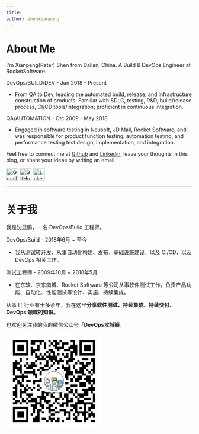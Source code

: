 ```yaml
---
title: 
author: shenxianpeng
---
```


# About Me

I'm Xianpeng(Peter) Shen from Dalian, China. A Build & DevOps Engineer at RocketSoftware.

DevOps/BUILD/DEV - Jun 2018 - Present

* From QA to Dev, leading the automated build, release, and infrastructure construction of products. Familiar with SDLC, testing, R&D, build/release process, CI/CD tools/integration; proficient in continuous integration.

QA/AUTOMATION - Otc 2009 - May 2018

* Engaged in software testing in Neusoft, JD Mall, Rocket Software, and was responsible for product function testing, automation testing, and performance testing test design, implementation, and integration.


Feel free to connect me at [Github](https://github.com/shenxianpeng) and [Linkedin](https://www.linkedin.com/in/xianpeng-shen/), leave your thoughts in this blog, or share your ideas by writing an email.


<a href="mailto:xianpeng.shen@gmail.com"><img title="Gmail" height="32" width="32" src="https://raw.githubusercontent.com/shenxianpeng/shenxianpeng/master/assets/gmail.svg"></a>
<a href="https://github.com/shenxianpeng"><img title="GitHub" height="32" width="32" src="https://raw.githubusercontent.com/shenxianpeng/shenxianpeng/master/assets/github.svg"></a>
<a href="https://www.linkedin.com/in/xianpeng-shen/"><img title="LinkedIn" height="32" width="32" src="https://raw.githubusercontent.com/shenxianpeng/shenxianpeng/master/assets/linkedin.svg"></a>

---

# 关于我

我是沈显鹏，一名 DevOps/Build 工程师。

DevOps/Build - 2018年6月 ~ 至今

* 我从测试转开发，从事自动化构建、发布，基础设施建设，以及 CI/CD，以及 DevOps 相关工作。

测试工程师 - 2009年10月 ~ 2018年5月

* 在东软、京东商城、Rocket Software 等公司从事软件测试工作，负责产品功能、自动化、性能测试等设计、实施、持续集成。

从事 IT 行业有十多余年，我在这里**分享软件测试、持续集成、持续交付、DevOps 领域的知识。**

也欢迎关注我的我的微信公众号「**DevOps攻城狮**」

![](index/qrcode.jpg)
